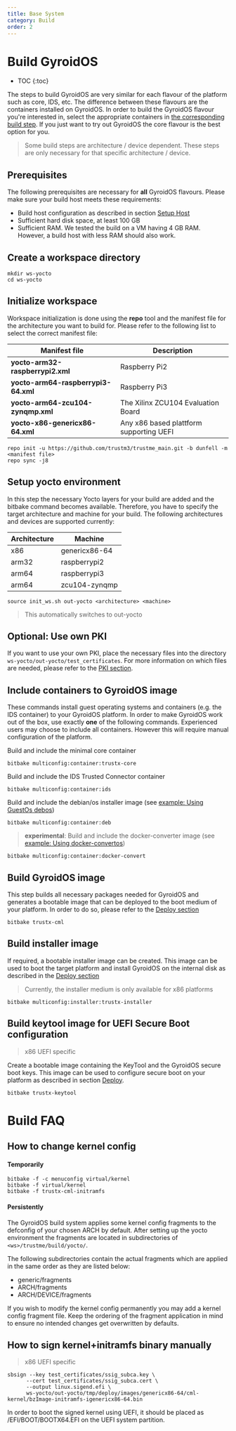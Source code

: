 ```yaml
---
title: Base System
category: Build
order: 2
---
```


# Build GyroidOS
- TOC
{:toc}

The steps to build GyroidOS are very similar for each flavour of the platform such as core, IDS, etc. The difference between these flavours are the containers installed on GyroidOS. In order to build the GyroidOS flavour you're interested in, select the appropriate containers in [the corresponding build step](#include-containers-to-gyroidos-image).
If you just want to try out GyroidOS the core flavour is the best option for you.

> Some build steps are architecture / device dependent. These steps are only necessary for that specific architecture / device.

## Prerequisites

The following prerequisites are necessary for **all** GyroidOS flavours. Please make sure your build host meets these requirements:
   * Build host configuration as described in section [Setup Host](/setup_host)
   * Sufficient hard disk space, at least 100 GB
   * Sufficient RAM. We tested the build on a VM having 4 GB RAM. However, a build host with less RAM should also work.

## Create a workspace directory
```
mkdir ws-yocto
cd ws-yocto
```

## Initialize workspace
Workspace initialization is done using the **repo** tool and the manifest file for the architecture you want to build for.
Please refer to the following list to select the correct manifest file:

|Manifest file | Description |
|--------------|---------------------------|
|**yocto-arm32-raspberrypi2.xml**|Raspberry Pi2
|**yocto-arm64-raspberrypi3-64.xml**|Raspberry Pi3
|**yocto-arm64-zcu104-zynqmp.xml**|The Xilinx ZCU104 Evaluation Board
|**yocto-x86-genericx86-64.xml**|Any x86 based plattform supporting UEFI

```
repo init -u https://github.com/trustm3/trustme_main.git -b dunfell -m <manifest file>
repo sync -j8
```

## Setup yocto environment
In this step the necessary Yocto layers for your build are added and the bitbake command becomes available. 
Therefore, you have to specify the target architecture and machine for your build.
The following architectures and devices are supported currently:

|Architecture|Machine|
|----|---------------|
|x86| genericx86-64|
|arm32|raspberrypi2|
|arm64|raspberrypi3|
|arm64|zcu104-zynqmp|

```
source init_ws.sh out-yocto <architecture> <machine>
```
> This automatically switches to out-yocto

## Optional: Use own PKI
If you want to use your own PKI, place the necessary files into the directory `ws-yocto/out-yocto/test_certificates`.
For more information on which files are needed, please refer to the [PKI section](/pki).

<!--
## Build PMU firmware
> Xilinx ZCU104 specific

The ZCU104 board needs a fimware file for it's PMU. Run the following command to generate this file:
```
bitbake multiconfig:pmu:pmu-firmware
```
-->

## Include containers to GyroidOS image
These commands install guest operating systems and containers (e.g. the IDS container) to your GyroidOS platform.
In order to make GyroidOS work out of the box, use exactly **one** of the following commands.
Experienced users may choose to include all containers. However this will require manual configuration of the platform.

Build and include the minimal core container
```
bitbake multiconfig:container:trustx-core
```

Build and include the IDS Trusted Connector container
```
bitbake multiconfig:container:ids
```

Build and include the debian/os installer image (see [example: Using GuestOs debos](/operate/examples/#example-using-guestos-debos))
```
bitbake multiconfig:container:deb
```

> **experimental**:
Build and include the docker-converter image
(see [example: Using docker-convertos](/operate/examples/#example-using-docker-convertos))
```
bitbake multiconfig:container:docker-convert
```

## Build GyroidOS image
This step builds all necessary packages needed for GyroidOS and generates a bootable image that can be deployed to the boot medium of your platform.
In order to do so, please refer to the [Deploy section](/deploy/x86)

```
bitbake trustx-cml
```
## Build installer image
If required, a bootable installer image can be created. This image can be used to boot the target platform and install GyroidOS on the internal disk as described in the [Deploy section](/deploy/x86)
> Currently, the installer medium is only available for x86 platforms

```
bitbake multiconfig:installer:trustx-installer
```


## Build keytool image for UEFI Secure Boot configuration
> x86 UEFI specific

Create a bootable image containing the KeyTool and the GyroidOS secure boot keys.
This image can be used to configure secure boot on your platform as described in section [Deploy](/deploy/x86).
```
bitbake trustx-keytool
```


# Build FAQ
## How to change kernel config
#### Temporarily
```
bitbake -f -c menuconfig virtual/kernel
bitbake -f virtual/kernel
bitbake -f trustx-cml-initramfs
```

#### Persistently
The GyroidOS build system applies some kernel config fragments to the defconfig of your chosen ARCH by default.
After setting up the yocto environment the fragments are located in subdirectories of ```<ws>/trustme/build/yocto/```.

The following subdirectories contain the actual fragments which are applied in the same order as they are listed below:
* generic/fragments
* ARCH/fragments
* ARCH/DEVICE/fragments

If you wish to modify the kernel config permanently you may add a kernel config fragment file.
Keep the ordering of the fragment application in mind to ensure no intended changes get overwritten by defaults.

## How to sign kernel+initramfs binary manually
> x86 UEFI specific

```
sbsign --key test_certificates/ssig_subca.key \
      --cert test_certificates/ssig_subca.cert \
      --output linux.sigend.efi \
      ws-yocto/out-yocto/tmp/deploy/images/genericx86-64/cml-kernel/bzImage-initramfs-igenericx86-64.bin
```

In order to boot the signed kernel using UEFI, it should be placed as /EFI/BOOT/BOOTX64.EFI on the UEFI system partition.
